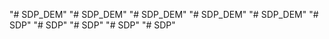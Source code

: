 "# SDP_DEM" 
"# SDP_DEM" 
"# SDP_DEM" 
"# SDP_DEM" 
"# SDP_DEM" 
"# SDP" 
"# SDP" 
"# SDP" 
"# SDP" 
"# SDP" 
